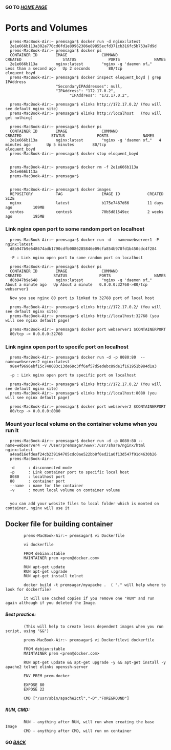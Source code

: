 #### GO TO *[HOME PAGE](index.md)*

# Ports and Volumes


      prems-MacBook-Air:~ premsagar$ docker run -d nginx:latest
      2e1e666b113a302a770cd6fd1e89962386e89855ecfd371cb316fc5b753a7d9d
      prems-MacBook-Air:~ premsagar$ docker ps
      CONTAINER ID        IMAGE               COMMAND                  CREATED                  STATUS              PORTS               NAMES
      2e1e666b113a        nginx:latest        "nginx -g 'daemon of…"   Less than a second ago   Up 2 seconds        80/tcp              eloquent_boyd
      prems-MacBook-Air:~ premsagar$ docker inspect eloquent_boyd | grep IPAddress
                          "SecondaryIPAddresses": null,
                          "IPAddress": "172.17.0.2",
                                "IPAddress": "172.17.0.2",
      
      prems-MacBook-Air:~ premsagar$ elinks http://172.17.0.2/ (You will see default nginx site)
      prems-MacBook-Air:~ premsagar$ elinks http://localhost   (You will get nothing)
      
      prems-MacBook-Air:~ premsagar$ docker ps
      CONTAINER ID        IMAGE               COMMAND                  CREATED             STATUS              PORTS               NAMES
      2e1e666b113a        nginx:latest        "nginx -g 'daemon of…"   4 minutes ago       Up 5 minutes        80/tcp              eloquent_boyd
      prems-MacBook-Air:~ premsagar$ docker stop eloquent_boyd
      
      
      prems-MacBook-Air:~ premsagar$ docker rm -f 2e1e666b113a
      2e1e666b113a
      prems-MacBook-Air:~ premsagar$
      
      
      prems-MacBook-Air:~ premsagar$ docker images
      REPOSITORY          TAG                 IMAGE ID            CREATED             SIZE
      nginx               latest              b175e7467d66        11 days ago         109MB
      centos              centos6             70b5d81549ec        2 weeks ago         195MB
      


###   Link nginx open port to some random port on localhost       
      
      prems-MacBook-Air:~ premsagar$ docker run -d --name=webserver1 -P nginx:latest
      d8b947b9e648674adb1790cdfb0086285846e09cfa854b978fd1b450cdc4f284
      
      -P : Link nginx open port to some random port on localhost 
      
      prems-MacBook-Air:~ premsagar$ docker ps
      CONTAINER ID        IMAGE               COMMAND                  CREATED              STATUS              PORTS                   NAMES
      d8b947b9e648        nginx:latest        "nginx -g 'daemon of…"   About a minute ago   Up About a minute   0.0.0.0:32768->80/tcp   webserver1
      
      Now you see nginx 80 port is linked to 32768 port of local host
       
      prems-MacBook-Air:~ premsagar$ elinks http://172.17.0.2/ (You will see default nginx site)
      prems-MacBook-Air:~ premsagar$ elinks http://localhost:32768 (you will see nginx default page)
      
      prems-MacBook-Air:~ premsagar$ docker port webserver1 $CONTAINERPORT
      80/tcp -> 0.0.0.0:32768
      


###   Link nginx open port to specifc port on localhost

      prems-MacBook-Air:~ premsagar$ docker run -d -p 8080:80  --name=webserver2 nginx:latest
      98e4f9696ebf15c748083c13de68c3ff6af57d5edebc89de1f161951b984d1a3
      
      -p : Link nginx open port to specific port on localhost

      prems-MacBook-Air:~ premsagar$ elinks http://172.17.0.2/ (You will see default nginx site)
      prems-MacBook-Air:~ premsagar$ elinks http://localhost:8080 (you will see nginx default page)
      
      prems-MacBook-Air:~ premsagar$ docker port webserver2 $CONTAINERPORT
      80/tcp -> 0.0.0.0:8080
      
###   Mount your local volume on the container volume when you run it

      prems-MacBook-Air:~ premsagar$ docker run -d -p 8080:80 --name=webserver4 -v /User/premsagar/www/:/usr/share/nginx/html  nginx:latest 
      a4ead16efdeaf24cb239194705cdc0ae522bb8f0ed21a0f13d547f91d4630b26
      prems-MacBook-Air:~
      
      -d      : disconnected mode
      -p      : Link container port to specific local host
      8080    : localhost port
      80      : container port 
      --name  : name for the container 
      -v      : mount local volume on container volume 
      
      
      you can add your website files to local folder which is monted on container, nginx will use it
      

##   Docker file for building container

            prems-MacBook-Air:~ premsagar$ vi Dockerfile
            
            vi dockerfile
            
            FROM debian:stable
            MAINTAINER prem <prem@docker.com>                                    
            
            RUN apt-get update                                   
            RUN apt-get upgrade
            RUN apt-get install telnet
      
            docker build -t premsagar/myapache .  ( "." will help where to look for dockerfile)
            
            it will use cached copies if you remove one "RUN" and run again although if you deleted the Image.
            
#####     Best practice: 
            
            (This will help to create lesss dependent images when you run script, using "&&")

            prems-MacBook-Air:~ premsagar$ vi Dockerfilevi dockerfile
            
            FROM debian:stable
            MAINTAINER prem <prem@docker.com>
            
            RUN apt-get update && apt-get upgrade -y && apt-get install -y apache2 telnet elinks openssh-server
            
            ENV PREM prem-docker
            
            EXPOSE 80
            EXPOSE 22
            
            CMD ["/usr/sbin/apache2ctl","-D","FOREGROUND"]
            
           
#####     RUN, CMD:           

            RUN - anything after RUN, will run when creating the base Image
            CMD - anything after CMD, will run on container
            
            
            
#### GO *[BACK](index.md)*      
      
